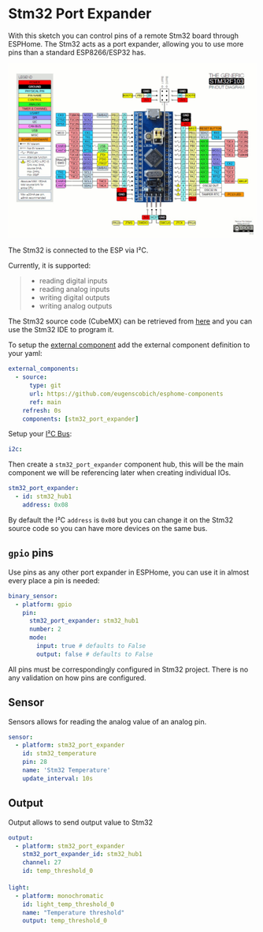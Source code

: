 # Stm32 Port Expander

With this sketch you can control pins of a remote Stm32 board through
ESPHome. The Stm32 acts as a port expander, allowing you to use more
pins than a standard ESP8266/ESP32 has.

![Local Image](images/stm32f103.jpg)

The Stm32 is connected to the ESP via I²C. 

Currently, it is supported:

> - reading digital inputs
> - reading analog inputs
> - writing digital outputs
> - writing analog outputs

The Stm32 source code (CubeMX) can be retrieved from
[here](https://github.com/eugenscobich/stm32-port-expander)
and you can use the Stm32 IDE to program it.

To setup the [external component](https://esphome.io/components/external_components) add the external component definition to your
yaml:

```yaml
external_components:
  - source:
      type: git
      url: https://github.com/eugenscobich/esphome-components
      ref: main
    refresh: 0s
    components: [stm32_port_expander]
```

Setup your [I²C Bus](https://esphome.io/components/i2c):

```yaml
i2c:
```

Then create a `stm32_port_expander` component hub, this will be the main component we will be referencing later when creating individual IOs.

```yaml
stm32_port_expander:
  - id: stm32_hub1
    address: 0x08
```

By default the I²C `address` is `0x08` but you can change it on the
Stm32 source code so you can have more devices on the same bus.

## `gpio` pins

Use pins as any other port expander in ESPHome, you can use it in almost every place a pin is needed:

```yaml
binary_sensor:
  - platform: gpio
    pin:
      stm32_port_expander: stm32_hub1
      number: 2
      mode:
        input: true # defaults to False
        output: false # defaults to False
```

All pins must be correspondingly configured in Stm32 project. There is no any validation on how pins are configured.

## Sensor

Sensors allows for reading the analog value of an analog pin.

```yaml
sensor:
  - platform: stm32_port_expander
    id: stm32_temperature
    pin: 28
    name: 'Stm32 Temperature'
    update_interval: 10s
```

## Output

Output allows to send output value to Stm32

```yaml
output:  
  - platform: stm32_port_expander
    stm32_port_expander_id: stm32_hub1
    channel: 27
    id: temp_threshold_0

light:
  - platform: monochromatic
    id: light_temp_threshold_0
    name: "Temperature threshold"
    output: temp_threshold_0
```

